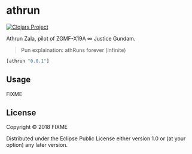 # athrun
[![Clojars Project](https://img.shields.io/clojars/v/athrun.svg)](https://clojars.org/athrun)

Athrun Zala, pilot of ZGMF-X19A ∞ Justice Gundam.

> Pun explaination: athRuns forever (infinite)

```clj
[athrun "0.0.1"]
```

## Usage

FIXME

## License

Copyright © 2018 FIXME

Distributed under the Eclipse Public License either version 1.0 or (at
your option) any later version.

